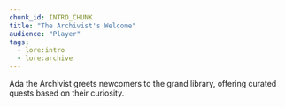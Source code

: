 ```yaml
---
chunk_id: INTRO_CHUNK
title: "The Archivist's Welcome"
audience: "Player"
tags:
  - lore:intro
  - lore:archive
---
```


Ada the Archivist greets newcomers to the grand library, offering curated quests based on their curiosity.
